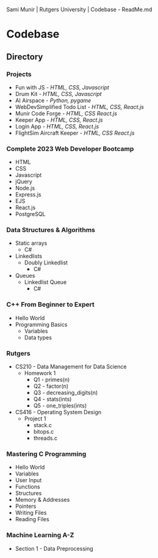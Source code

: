 Sami Munir | Rutgers University | Codebase - ReadMe.md
# Codebase
## Directory
### Projects
* Fun with JS - *HTML, CSS, Javascript*
* Drum Kit - *HTML, CSS, Javascript*
* AI Airspace - *Python, pygame*
* WebDevSimplified Todo List - *HTML, CSS, React.js*
* Munir Code Forge - *HTML, CSS React.js*
* Keeper App - *HTML, CSS, React.js*
* Login App - *HTML, CSS, React.js*
* FlightSim Aircraft Keeper - *HTML, CSS React.js*
### Complete 2023 Web Developer Bootcamp
* HTML
* CSS
* Javascript
* jQuery
* Node.js
* Express.js
* EJS
* React.js
* PostgreSQL
### Data Structures & Algorithms
* Static arrays
    * C#
* Linkedlists
    * Doubly Linkedlist
        * C#
* Queues
    * Linkedlist Queue
        * C#
### C++ From Beginner to Expert
* Hello World
* Programming Basics
    * Variables
    * Data types
### Rutgers
* CS210 - Data Management for Data Science
    * Homework 1
        * Q1 - primes(n)
        * Q2 - factor(n)
        * Q3 - decreasing_digits(n)
        * Q4 - stats(ints)
        * Q5 - one_triples(ints)
* CS416 - Operating System Design
    * Project 1
        * stack.c
        * bitops.c
        * threads.c
### Mastering C Programming
* Hello World
* Variables
* User Input
* Functions
* Structures
* Memory & Addresses
* Pointers
* Writing Files
* Reading Files
### Machine Learning A-Z
* Section 1 - Data Preprocessing